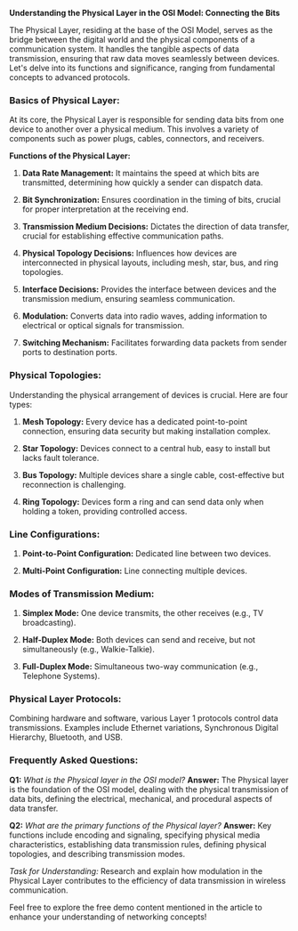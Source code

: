 **Understanding the Physical Layer in the OSI Model: Connecting the Bits**

The Physical Layer, residing at the base of the OSI Model, serves as the bridge between the digital world and the physical components of a communication system. It handles the tangible aspects of data transmission, ensuring that raw data moves seamlessly between devices. Let's delve into its functions and significance, ranging from fundamental concepts to advanced protocols.

### Basics of Physical Layer:

At its core, the Physical Layer is responsible for sending data bits from one device to another over a physical medium. This involves a variety of components such as power plugs, cables, connectors, and receivers.

**Functions of the Physical Layer:**

1. **Data Rate Management:** It maintains the speed at which bits are transmitted, determining how quickly a sender can dispatch data.

2. **Bit Synchronization:** Ensures coordination in the timing of bits, crucial for proper interpretation at the receiving end.

3. **Transmission Medium Decisions:** Dictates the direction of data transfer, crucial for establishing effective communication paths.

4. **Physical Topology Decisions:** Influences how devices are interconnected in physical layouts, including mesh, star, bus, and ring topologies.

5. **Interface Decisions:** Provides the interface between devices and the transmission medium, ensuring seamless communication.

6. **Modulation:** Converts data into radio waves, adding information to electrical or optical signals for transmission.

7. **Switching Mechanism:** Facilitates forwarding data packets from sender ports to destination ports.

### Physical Topologies:

Understanding the physical arrangement of devices is crucial. Here are four types:

1. **Mesh Topology:** Every device has a dedicated point-to-point connection, ensuring data security but making installation complex.

2. **Star Topology:** Devices connect to a central hub, easy to install but lacks fault tolerance.

3. **Bus Topology:** Multiple devices share a single cable, cost-effective but reconnection is challenging.

4. **Ring Topology:** Devices form a ring and can send data only when holding a token, providing controlled access.

### Line Configurations:

1. **Point-to-Point Configuration:** Dedicated line between two devices.
  
2. **Multi-Point Configuration:** Line connecting multiple devices.

### Modes of Transmission Medium:

1. **Simplex Mode:** One device transmits, the other receives (e.g., TV broadcasting).

2. **Half-Duplex Mode:** Both devices can send and receive, but not simultaneously (e.g., Walkie-Talkie).

3. **Full-Duplex Mode:** Simultaneous two-way communication (e.g., Telephone Systems).

### Physical Layer Protocols:

Combining hardware and software, various Layer 1 protocols control data transmissions. Examples include Ethernet variations, Synchronous Digital Hierarchy, Bluetooth, and USB.

### Frequently Asked Questions:

**Q1:** *What is the Physical layer in the OSI model?*
**Answer:** The Physical layer is the foundation of the OSI model, dealing with the physical transmission of data bits, defining the electrical, mechanical, and procedural aspects of data transfer.

**Q2:** *What are the primary functions of the Physical layer?*
**Answer:** Key functions include encoding and signaling, specifying physical media characteristics, establishing data transmission rules, defining physical topologies, and describing transmission modes.

*Task for Understanding:* Research and explain how modulation in the Physical Layer contributes to the efficiency of data transmission in wireless communication.

Feel free to explore the free demo content mentioned in the article to enhance your understanding of networking concepts!
